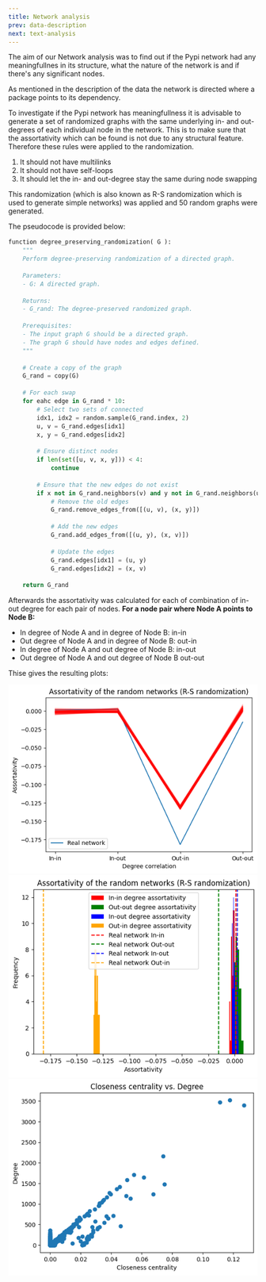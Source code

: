 ```yaml
---
title: Network analysis
prev: data-description
next: text-analysis
---
```

The aim of our Network analysis was to find out if the Pypi network had any meaningfullnes in its structure, what the nature of the network is and if there's any significant nodes.

As mentioned in the description of the data the network is directed where a package points to its dependency.

To investigate if the Pypi network has meaningfullness it is advisable to generate a set of randomized graphs with the same underlying in- and out-degrees of each individual node in the network. This is to make sure that the assortativity which can be found is not due to any structural feature. Therefore these rules were applied to the randomization. 

1. It should not have multilinks
2. It should not have self-loops
3. It should let the in- and out-degree stay the same during node swapping

This randomization (which is also known as R-S randomization which is used to generate simple networks) was applied and 50 random graphs were generated. 

The pseudocode is provided below: 

```python
function degree_preserving_randomization( G ):
    """
    Perform degree-preserving randomization of a directed graph.

    Parameters:
    - G: A directed graph.

    Returns:
    - G_rand: The degree-preserved randomized graph.

    Prerequisites:
    - The input graph G should be a directed graph.
    - The graph G should have nodes and edges defined.
    """

    # Create a copy of the graph
    G_rand = copy(G)

    # For each swap
    for eahc edge in G_rand * 10:
        # Select two sets of connected
        idx1, idx2 = random.sample(G_rand.index, 2)
        u, v = G_rand.edges[idx1]
        x, y = G_rand.edges[idx2]

        # Ensure distinct nodes
        if len(set([u, v, x, y])) < 4:
            continue

        # Ensure that the new edges do not exist
        if x not in G_rand.neighbors(v) and y not in G_rand.neighbors(u):
            # Remove the old edges
            G_rand.remove_edges_from([(u, v), (x, y)])

            # Add the new edges
            G_rand.add_edges_from([(u, y), (x, v)])

            # Update the edges
            G_rand.edges[idx1] = (u, y)
            G_rand.edges[idx2] = (x, v)

    return G_rand

```

Afterwards the assortativity was calculated for each of combination of in-out degree for each pair of nodes.
**For a node pair where Node A points to Node B:**
* In degree of Node A and in degree of Node B: in-in
* Out degree of Node A and in degree of Node B: out-in
* In degree of Node A and out degree of Node B: in-out
* Out degree of Node A and out degree of Node B out-out

Thise gives the resulting plots:

<img src="/images/Assortativity_lineplot_R_S.png" width="800" />


<img src="/images/Assortativity_column_R_S.png" width="800" />

<img src="/images/Closeness_vs_Degree.png" width="800" />